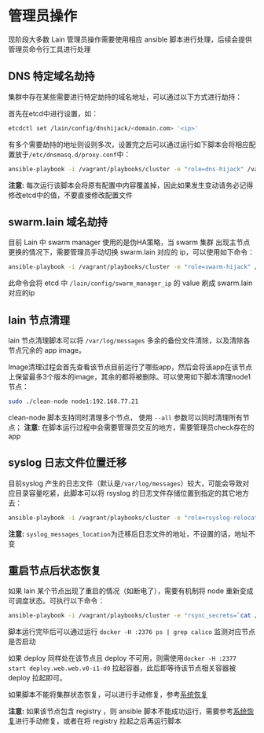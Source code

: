 # 管理员操作

现阶段大多数 Lain 管理员操作需要使用相应 ansible 脚本进行处理，后续会提供管理员命令行工具进行处理

## DNS 特定域名劫持

集群中存在某些需要进行特定劫持的域名地址，可以通过以下方式进行劫持：

首先在etcd中进行设置，如：

```bash
etcdctl set /lain/config/dnshijack/<domain.com> '<ip>'
```

有多个需要劫持的地址则设则多次，设置完之后可以通过运行如下脚本会将相应配置放于`/etc/dnsmasq.d/proxy.conf`中：

```bash
ansible-playbook -i /vagrant/playbooks/cluster -e "role=dns-hijack" /vagrant/playbooks/role.yaml
```

**注意:** 每次运行该脚本会将原有配置中内容覆盖掉，因此如果发生变动请务必记得修改etcd中的值，不要直接修改配置文件


## swarm.lain 域名劫持

目前 Lain 中 swarm manager 使用的是伪HA策略，当 swarm 集群 出现主节点更换的情况下，需要管理员手动切换 swarm.lain 对应的 ip，可以使用如下命令：

```bash
ansible-playbook -i /vagrant/playbooks/cluster -e "role=swarm-hijack" /vagrant/playbooks/role.yaml
```

此命令会将 etcd 中 `/lain/config/swarm_manager_ip` 的 value 刷成 swarm.lain 对应的ip


## lain 节点清理

lain 节点清理脚本可以将 `/var/log/messages` 多余的备份文件清除，以及清除各节点冗余的 app image。

Image清理过程会首先查看该节点目前运行了哪些app，然后会将该app在该节点上保留最多3个版本的image，其余的都将被删除。可以使用如下脚本清理node1节点：

```bash
sudo ./clean-node node1:192.168.77.21
```

clean-node 脚本支持同时清理多个节点， 使用 `--all` 参数可以同时清理所有节点；
**注意:** 在脚本运行过程中会需要管理员交互的地方，需要管理员check存在的app


## syslog 日志文件位置迁移

目前syslog 产生的日志文件（默认是`/var/log/messages`）较大，可能会导致对应目录容量吃紧，此脚本可以将 rsyslog 的日志文件存储位置到指定的其它地方去：

```bash
ansible-playbook -i /vagrant/playbooks/cluster -e "role=rsyslog-relocate" -e "syslog_messages_location=/data/log/messages" /vagrant/playbooks/role.yaml
```

**注意:** `syslog_messages_location`为迁移后日志文件的地址，不设置的话，地址不变


## 重启节点后状态恢复

如果 lain 某个节点出现了重启的情况（如断电了），需要有机制将 node 重新变成可调度状态。可执行以下命令：

```bash
ansible-playbook -i /vagrant/playbooks/cluster -e "rsync_secrets=`cat /etc/rsyncd.secrets`" /vagrant/playbooks/site.yaml
```

脚本运行完毕后可以通过运行 `docker -H :2376 ps | grep calico` 监测对应节点是否启动

如果 deploy 同样处在该节点且 deploy 不可用，则需使用`docker -H :2377 start deploy.web.web.v0-i1-d0` 拉起容器，此后即等待该节点相关容器被 deploy 拉起即可。

如果脚本不能将集群状态恢复，可以进行手动修复，参考[系统恢复](recovery.html)

**注意:** 如果该节点包含 registry ，则 ansible 脚本不能成功运行，需要参考[系统恢复](recovery.html)进行手动修复，或者在将 registry 拉起之后再运行脚本


